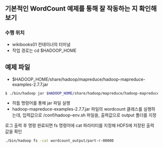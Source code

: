 ## 기본적인 WordCount 예제를 통해 잘 작동하는 지 확인해보기 

### 수행 위치
- wikibooks01 컨테이너의 터미널
- 작업 경로는 cd $HADOOP_HOME

## 예제 파일
- $HADOOP_HOME/share/hadoop/mapreduce/hadoop-mapreduce-examples-2.7.7.jar
```bash
$ ./bin/hadoop jar $HADOOP_HOME/share/hadoop/mapreduce/hadoop-mapreduce-examples-2.7.7.jar wordcount cetc/hadoop/hadoop-env.sh wordcount_output
```
- 하둡 명령어를 통해 jar 파일 실행  
- hadoop-mapreduce-examples-2.7.7.jar 파일의 wordcount 클래스를 실행하는데, 입력값으로 /conf/hadoop-env.sh 파일을, 출력값으로 output 폴더를 지정

로그 출력 후 명령 완료되면 fs 명령어에 cat 파라미터를 지정해 HDFS에 저장된 출력값을 확인
```bash
./bin/hadoop fs -cat wordcount_output/part-r-00000
```

